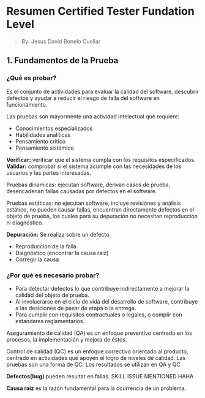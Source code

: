 # Resumen Certified Tester Fundation Level

> By: Jesus David Bonelo Cuellar

## 1. Fundamentos de la Prueba

### ¿Qué es probar?

Es el conjunto de actividades para evaluar la calidad del software, descubrir defectos y ayudar a reducir el riesgo de falla del software en funcionamiento.

Las pruebas son mayormente una actividad intelectual que requiere:

- Conocimientos especializados
- Habilidades analíticas
- Pensamiento crítico
- Pensamiento sistémico

**Verificar:** verificar que el sistema cumpla con los requisitos especificados.
**Validar:** comprobar si el sistema acumple con las necesidades de los usuarios y las partes interesadas.

Pruebas dinamicas: ejecutan software, derivan casos de prueba, desencadenan fallas causadas por defectos en el software.

Pruebas estáticas: no ejecutan software, incluye revisiónes y análisis estático, no pueden causar fallas, encuentran directamente defectos en el objeto de prueba, los cuales para su depuración no necesitan reproducción ni diagnóstico.

**Depuración:** Se realiza sobre un defecto.

- Reproducción de la falla
- Diagnóstico (encontrar la causa raíz)
- Corregir la causa

### ¿Por qué es necesario probar?

- Para detectar defectos lo que contribuye indirectamente a mejorar la calidad del objeto de prueba.
- Al involucrarse en el ciclo de vida del desarrollo de software, contribuye a las desiciones de pasar de etapa o la entrega.
- Para cumplir con requisitos contractuales o legales, o complir con estandares reglamentarios.

Aseguramiento de calidad (QA) es un enfoque preventivo centrado en los procesos, la implementación y mejora de éstos.

Control de calidad (QC) es un enfoque correctivo orientado al producto, centrado en actividades que apoyen el logro de niveles de calidad.
Las pruebas son una forma de QC. Los resultados se utilizan en QA y QC

**Defectos(bug)** pueden resultar en fallas.  SKILL ISSUE MENTIONED HAHA

**Causa raíz** es la razón fundamental para la ocurrencia de un problema.

